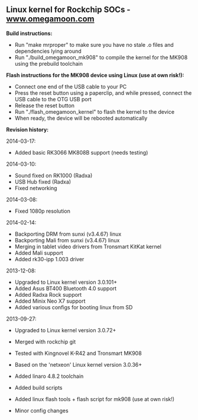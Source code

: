 Linux kernel for Rockchip SOCs - www.omegamoon.com
--------------

**Build instructions:**
- Run "make mrproper" to make sure you have no stale .o files and dependencies lying around
- Run "./build_omegamoon_mk908" to compile the kernel for the MK908 using the prebuild toolchain
  
**Flash instructions for the MK908 device using Linux (use at own risk!):**
- Connect one end of the USB cable to your PC
- Press the reset button using a paperclip, and while pressed, connect the USB cable to the OTG USB port
- Release the reset button
- Run "./flash_omegamoon_kernel" to flash the kernel to the device
- When ready, the device will be rebooted automatically

**Revision history:**

2014-03-17:
- Added basic RK3066 MK808B support (needs testing)

2014-03-10:
- Sound fixed on RK1000 (Radxa)
- USB Hub fixed (Radxa)
- Fixed networking

2014-03-08:
- Fixed 1080p resolution

2014-02-14:
- Backporting DRM from sunxi (v3.4.67) linux 
- Backporting Mali from sunxi (v3.4.67) linux 
- Merging in tablet video drivers from Tronsmart KitKat kernel
- Added Mali support
- Added rk30-ipp 1.003 driver

2013-12-08:
- Upgraded to Linux kernel version 3.0.101+
- Added Asus BT400 Bluetooth 4.0 support
- Added Radxa Rock support
- Added Minix Neo X7 support
- Added various configs for booting linux from SD

2013-09-27:
- Upgraded to Linux kernel version 3.0.72+
- Merged with rockchip git
- Tested with Kingnovel K-R42 and Tronsmart MK908

- Based on the 'netxeon' Linux kernel version 3.0.36+
- Added linaro 4.8.2 toolchain
- Added build scripts
- Added linux flash tools + flash script for mk908 (use at own risk!)
- Minor config changes

